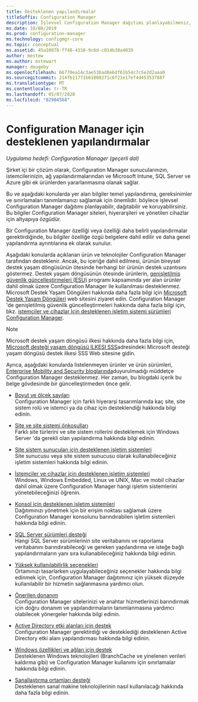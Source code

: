 ```yaml
---
title: Desteklenen yapılandırmalar
titleSuffix: Configuration Manager
description: İşlevsel Configuration Manager dağıtımı planlayabilmeniz, dağıtmanız ve koruyabilmeniz için anahtar yapılandırma ve gereksinimleri belirler.
ms.date: 10/08/2019
ms.prod: configuration-manager
ms.technology: configmgr-core
ms.topic: conceptual
ms.assetid: 45a10878-ff48-4318-9c6d-c014b38a4039
author: mestew
ms.author: mstewart
manager: dougeby
ms.openlocfilehash: 66770ea14c3ae53bad8e6df61b54c7c5e2d2aaa0
ms.sourcegitcommit: 214fb11771b61008271c6f21e17ef4d45353788f
ms.translationtype: MT
ms.contentlocale: tr-TR
ms.lasthandoff: 05/07/2020
ms.locfileid: "82904568"
---
```

# <a name="supported-configurations-for-configuration-manager"></a>Configuration Manager için desteklenen yapılandırmalar

*Uygulama hedefi: Configuration Manager (geçerli dal)*

Şirket içi bir çözüm olarak, Configuration Manager sunucularınızın, istemcilerinizin, ağ yapılandırmalarından ve Microsoft Intune, SQL Server ve Azure gibi ek ürünlerden yararlanmasına olanak sağlar.

Bu ve aşağıdaki konularda yer alan bilgiler temel yapılandırma, gereksinimler ve sınırlamaları tanımlamanızı sağlamak için önemlidir. böylece işlevsel Configuration Manager dağıtımı planlayabilir, dağıtabilir ve koruyabilirsiniz.  Bu bilgiler Configuration Manager siteleri, hiyerarşileri ve yönetilen cihazlar için altyapıya özgüdür.

Bir Configuration Manager özelliği veya özelliği daha belirli yapılandırmalar gerektirdiğinde, bu bilgiler özelliğe özgü belgelere dahil edilir ve daha genel yapılandırma ayrıntılarına ek olarak sunulur.  

 Aşağıdaki konularda açıklanan ürün ve teknolojiler Configuration Manager tarafından desteklenir. Ancak, bu içeriğe dahil edilmesi, ürünün bireysel destek yaşam döngüsünün ötesinde herhangi bir ürünün destek uzantısını göstermez. Destek yaşam döngüsünün ötesinde ürünlerin, [genişletilmiş güvenlik güncelleştirmeleri (ESU)](https://support.microsoft.com/help/4497181/lifecycle-faq-extended-security-updates) programı kapsamında yer alan ürünler dahil olmak üzere Configuration Manager ile kullanılması desteklenmez. Microsoft Destek Yaşam Döngüleri hakkında daha fazla bilgi için [Microsoft Destek Yaşam Döngüleri](https://support.microsoft.com/lifecycle) web sitesini ziyaret edin. Configuration Manager 'de genişletilmiş güvenlik güncelleştirmeleri hakkında daha fazla bilgi için, bkz. [istemciler ve cihazlar Için desteklenen işletim sistemi sürümleri Configuration Manager](supported-operating-systems-for-clients-and-devices.md#bkmk_ESU).

> [!NOTE]  
>  Microsoft destek yaşam döngüsü ilkesi hakkında daha fazla bilgi için, [Microsoft desteği yaşam döngüsü ILKESI SSS](https://support.microsoft.com/lifecycle)adresindeki Microsoft desteği yaşam döngüsü destek ilkesi SSS Web sitesine gidin.  

 Ayrıca, aşağıdaki konularda listelenmeyen ürünler ve ürün sürümleri, [Enterprise Mobility and Security bloglarında](https://techcommunity.microsoft.com/t5/enterprise-mobility-security/bg-p/enterprisemobilityandsecurity)duyurulmadığı müddetçe Configuration Manager desteklenmez.  Her zaman, bu blogdaki içerik bu belge gövdesinde bir güncelleştirmeden önce gelir.


-  [Boyut ve ölçek sayıları](../../../core/plan-design/configs/size-and-scale-numbers.md)  
Configuration Manager için farklı hiyerarşi tasarımlarında kaç site, site sistem rolü ve istemci ya da cihaz için desteklendiği hakkında bilgi edinin.

-  [Site ve site sistemi önkoşulları](../../../core/plan-design/configs/site-and-site-system-prerequisites.md)  
Farklı site türlerini ve site sistem rollerini desteklemek için Windows Server 'da gerekli olan yapılandırma hakkında bilgi edinin.

-  [Site sistem sunucuları için desteklenen işletim sistemleri](../../../core/plan-design/configs/supported-operating-systems-for-site-system-servers.md)  
Site sunucusu veya site sistem sunucusu olarak kullanabileceğiniz işletim sistemleri hakkında bilgi edinin.

-  [İstemciler ve cihazlar için desteklenen işletim sistemleri](../../../core/plan-design/configs/supported-operating-systems-for-clients-and-devices.md)  
Windows, Windows Embedded, Linux ve UNIX, Mac ve mobil cihazlar dahil olmak üzere Configuration Manager hangi işletim sistemlerini yönetebileceğinizi öğrenin.

-  [Konsol için desteklenen işletim sistemleri](../../../core/plan-design/configs/supported-operating-systems-consoles.md)  
Dağıtımınızı yönetmek için bir erişim noktası sağlamak üzere Configuration Manager konsolunu barındırabilen işletim sistemleri hakkında bilgi edinin.  

-  [SQL Server sürümleri desteği](../../../core/plan-design/configs/support-for-sql-server-versions.md)  
Hangi SQL Server sürümlerinin site veritabanını ve raporlama veritabanını barındırabileceği ve gereken yapılandırma ve isteğe bağlı yapılandırmaların yanı sıra kullanabileceğiniz hakkında bilgi edinin.

-  [Yüksek kullanılabilirlik seçenekleri](../../servers/deploy/configure/high-availability-options.md)  
Ortamınızı tasarlarken uygulayabileceğiniz seçenekler hakkında bilgi edinmek için, Configuration Manager dağıtımınız için yüksek düzeyde kullanılabilir bir hizmetin sağlanmasına yardımcı olun.

-  [Önerilen donanım](../../../core/plan-design/configs/recommended-hardware.md)  
Configuration Manager sitelerinizi ve anahtar hizmetlerinizi barındırmak için doğru donanım ve yapılandırmaların tanımlanmasına yardımcı olabilecek yönergeler hakkında bilgi edinin.

-  [Active Directory etki alanları için destek](../../../core/plan-design/configs/support-for-active-directory-domains.md)  
Configuration Manager gerektirdiği ve desteklediği desteklenen Active Directory etki alanı yapılandırması hakkında bilgi edinin.

-  [Windows özellikleri ve ağları için destek](../../../core/plan-design/configs/support-for-windows-features-and-networks.md)  
Desteklenen Windows teknolojileri (BranchCache ve yinelenen verileri kaldırma gibi) ve Configuration Manager kullanımı için sınırlamalar hakkında bilgi edinin.

-  [Sanallaştırma ortamları desteği](../../../core/plan-design/configs/support-for-virtualization-environments.md)  
Desteklenen sanal makine teknolojilerinin nasıl kullanılacağı hakkında daha fazla bilgi edinin.
